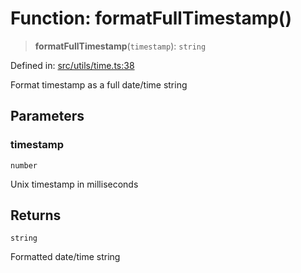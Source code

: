 # Function: formatFullTimestamp()

> **formatFullTimestamp**(`timestamp`): `string`

Defined in: [src/utils/time.ts:38](https://github.com/Nick2bad4u/Uptime-Watcher/blob/8a1973382d5fe14c52996ecda381894eb7ecd4a6/src/utils/time.ts#L38)

Format timestamp as a full date/time string

## Parameters

### timestamp

`number`

Unix timestamp in milliseconds

## Returns

`string`

Formatted date/time string
